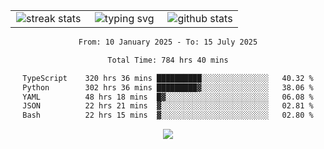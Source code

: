 <div align="center">
  <table style="border: none;" border="0" cellspacing="0" cellpadding="0">
    <tr>
      <td align="center" width="33%">
        <img src="https://github-readme-streak-stats.herokuapp.com/?user=kurtismassey&theme=tokyonight&hide_border=true" alt="streak stats" />
      </td>
      <td align="center" width="33%">
        <img src="https://readme-typing-svg.herokuapp.com/?font=Fira+Code&weight=600&size=15&duration=4000&pause=1000&color=00FF00&center=true&vCenter=true&random=false&width=150&lines=Hey%2C+I%27m+Kurtis!" alt="typing svg" />
      </td>
      <td align="center" width="33%">
        <img src="https://github-readme-stats.vercel.app/api?username=kurtismassey&show_icons=true&theme=tokyonight&hide_title=true" alt="github stats" />
      </td>
    </tr>
  </table>
</div>
<div align="center">

<!--START_SECTION:waka-->

```txt
From: 10 January 2025 - To: 15 July 2025

Total Time: 784 hrs 40 mins

TypeScript    320 hrs 36 mins ██████████░░░░░░░░░░░░░░░   40.32 %
Python        302 hrs 36 mins █████████▓░░░░░░░░░░░░░░░   38.06 %
YAML          48 hrs 18 mins  █▓░░░░░░░░░░░░░░░░░░░░░░░   06.08 %
JSON          22 hrs 21 mins  ▓░░░░░░░░░░░░░░░░░░░░░░░░   02.81 %
Bash          22 hrs 15 mins  ▓░░░░░░░░░░░░░░░░░░░░░░░░   02.80 %
```

<!--END_SECTION:waka-->

  <img src="https://github-readme-activity-graph.vercel.app/graph?username=kurtismassey&theme=tokyo-night&hide_border=true&custom_title=Contribution%20Graph" />

</div>
